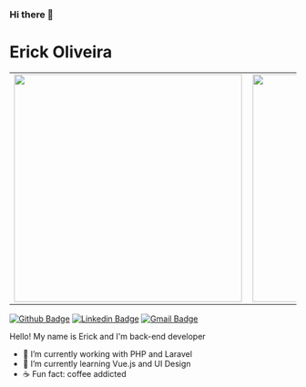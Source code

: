 ### Hi there 👋

# Erick Oliveira

<center>
<table>
  <tr>
      <td><img width="400px" align="left" src="https://github-readme-stats.vercel.app/api/top-langs/?username=Erivks&hide=html&layout=compact&theme=tokyonight" /></td>
      <td><img width="400px" align="left" src="https://github-readme-stats.vercel.app/api?username=Erivks&theme=cobalt" /></td>
  </tr>
</table>
</center>

[![Github Badge](https://img.shields.io/badge/-Github-000?style=flat-square&logo=Github&logoColor=white&link=https://github.com/lucasgdb)](https://github.com/Erivks)
[![Linkedin Badge](https://img.shields.io/badge/-LinkedIn-blue?style=flat-square&logo=Linkedin&logoColor=white&link=https://www.linkedin.com/in/erick-oliveira-dos-santos-0678a5185/)](https://www.linkedin.com/in/erick-oliveira-dos-santos-0678a5185/)
[![Gmail Badge](https://img.shields.io/badge/-Gmail-c14438?style=flat-square&logo=Gmail&logoColor=white&link=mailto:mordecai.es27@gmail.com)](mailto:mordecai.es27@gmail.com)

Hello! My name is Erick and I'm back-end developer

- 🔭 I’m currently working with PHP and Laravel
- 🌱 I’m currently learning Vue.js and UI Design
- ☕ Fun fact: coffee addicted

